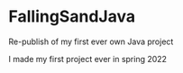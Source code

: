 # FallingSandJava
Re-publish of my first ever own Java project

I made my first project ever in spring 2022
